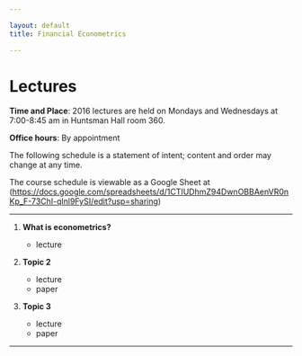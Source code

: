 ```yaml
---

layout: default
title: Financial Econometrics 

---
```


# Lectures

**Time and Place**: 2016 lectures are held on Mondays and Wednesdays at 7:00-8:45 am in Huntsman Hall room 360.

**Office hours**: By appointment

The following schedule is a statement of intent; content and order may change at any time.

The course schedule is viewable as a Google Sheet at
(https://docs.google.com/spreadsheets/d/1CTIUDhmZ94DwnOBBAenVR0nKp_F-73ChI-qlnl9FySI/edit?usp=sharing)


---

1. **What is econometrics?** 
    - lecture

2. **Topic 2**
	- lecture
	- paper

3. **Topic 3**
	- lecture
	- paper

---

